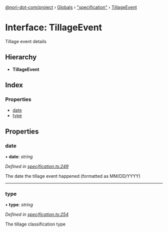 [@nori-dot-com/project](../README.md) › [Globals](../globals.md) › ["specification"](../modules/_specification_.md) › [TillageEvent](_specification_.tillageevent.md)

# Interface: TillageEvent

Tillage event details

## Hierarchy

* **TillageEvent**

## Index

### Properties

* [date](_specification_.tillageevent.md#date)
* [type](_specification_.tillageevent.md#type)

## Properties

###  date

• **date**: *string*

*Defined in [specification.ts:249](https://github.com/nori-dot-eco/nori-dot-com/blob/758366f/packages/project/src/specification.ts#L249)*

The date the tillage event happened (formatted as MM/DD/YYYY)

___

###  type

• **type**: *string*

*Defined in [specification.ts:254](https://github.com/nori-dot-eco/nori-dot-com/blob/758366f/packages/project/src/specification.ts#L254)*

The tillage classification type
